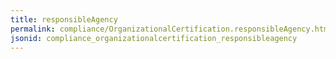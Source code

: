 ```yaml
---
title: responsibleAgency
permalink: compliance/OrganizationalCertification.responsibleAgency.html
jsonid: compliance_organizationalcertification_responsibleagency
---
```

